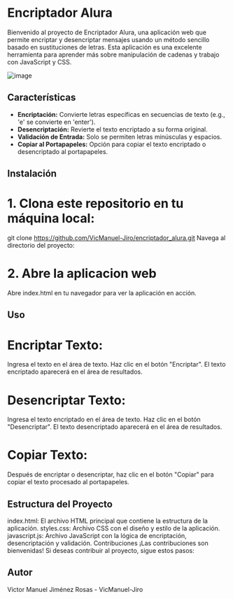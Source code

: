 # Encriptador Alura

Bienvenido al proyecto de Encriptador Alura, una aplicación web que permite encriptar y desencriptar mensajes usando un método sencillo basado en sustituciones de letras. Esta aplicación es una excelente herramienta para aprender más sobre manipulación de cadenas y trabajo con JavaScript y CSS.

![image](https://github.com/user-attachments/assets/6f248803-7c5b-45b5-b4fa-59b646312b66)


## Características

- **Encriptación:** Convierte letras específicas en secuencias de texto (e.g., 'e' se convierte en 'enter').
- **Desencriptación:** Revierte el texto encriptado a su forma original.
- **Validación de Entrada:** Solo se permiten letras minúsculas y espacios.
- **Copiar al Portapapeles:** Opción para copiar el texto encriptado o desencriptado al portapapeles.

## Instalación

# 1. Clona este repositorio en tu máquina local:
   
   git clone https://github.com/VicManuel-Jiro/encriptador_alura.git
   Navega al directorio del proyecto:

# 2. Abre la aplicacion web

Abre index.html en tu navegador para ver la aplicación en acción.

## Uso

# Encriptar Texto:

Ingresa el texto en el área de texto.
Haz clic en el botón "Encriptar".
El texto encriptado aparecerá en el área de resultados.

# Desencriptar Texto:

Ingresa el texto encriptado en el área de texto.
Haz clic en el botón "Desencriptar".
El texto desencriptado aparecerá en el área de resultados.

# Copiar Texto:

Después de encriptar o desencriptar, haz clic en el botón "Copiar" para copiar el texto procesado al portapapeles.

## Estructura del Proyecto
index.html: El archivo HTML principal que contiene la estructura de la aplicación.
styles.css: Archivo CSS con el diseño y estilo de la aplicación.
javascript.js: Archivo JavaScript con la lógica de encriptación, desencriptación y validación.
Contribuciones
¡Las contribuciones son bienvenidas! Si deseas contribuir al proyecto, sigue estos pasos:

## Autor
Victor Manuel Jiménez Rosas - VicManuel-Jiro
